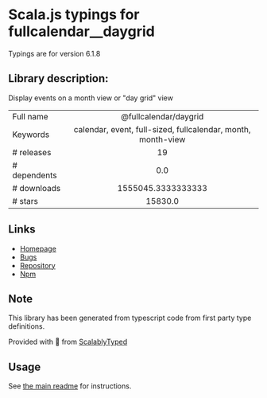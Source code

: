
# Scala.js typings for fullcalendar__daygrid

Typings are for version 6.1.8

## Library description:
Display events on a month view or "day grid" view

|                    |                 |
| ------------------ | :-------------: |
| Full name          | @fullcalendar/daygrid |
| Keywords           | calendar, event, full-sized, fullcalendar, month, month-view |
| # releases         | 19 |
| # dependents       | 0.0 |
| # downloads        | 1555045.3333333333 |
| # stars            | 15830.0 |

## Links
- [Homepage](https://fullcalendar.io/docs/month-view)
- [Bugs](https://fullcalendar.io/reporting-bugs)
- [Repository](https://github.com/fullcalendar/fullcalendar)
- [Npm](https://www.npmjs.com/package/%40fullcalendar%2Fdaygrid)
    


## Note
This library has been generated from typescript code from first party type definitions.

Provided with :purple_heart: from [ScalablyTyped](https://github.com/oyvindberg/ScalablyTyped)

## Usage
See [the main readme](../../readme.md) for instructions.


